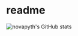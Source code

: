 # readme
![novapyth's GitHub stats](https://github-readme-stats.vercel.app/api?username=drabhishekkumar&count_private=true)
